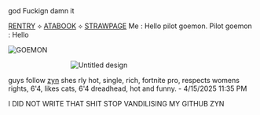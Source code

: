 
⠀⠀⠀


god Fuckign damn it
  
[RENTRY](https://rentry.co/roronoas)‎ ‎‎‎‎‎‎⟡‎ [ATABOOK](https://sasuke.atabook.org) ⟡‎ [STRAWPAGE](https://sabakunogaara.straw.page) 
Me : Hello pilot goemon. Pilot goemon : Hello

![GOEMON](https://github.com/user-attachments/assets/c46e1c58-d511-468e-b4da-c6d098f9dabd)


⠀⠀⠀⠀⠀⠀⠀⠀⠀⠀⠀⠀
![Untitled design](https://github.com/user-attachments/assets/a4a4e8fc-d2b4-4054-96a2-3823df539993)
⠀⠀⠀⠀⠀⠀⠀⠀⠀⠀⠀⠀⠀⠀



guys follow [zyn](https://github.com/OBITO-UCHlHA) shes rly hot, single, rich, fortnite pro, respects womens rights, 6'4, likes cats, 6'4 dreadhead, hot and funny. - 4/15/2025 11:35 PM

I DID NOT WRITE THAT SHIT STOP VANDILISING MY GITHUB ZYN

⠀⠀⠀⠀⠀⠀⠀⠀⠀⠀⠀⠀⠀⠀⠀⠀⠀⠀⠀⠀⠀⠀⠀⠀
⠀⠀⠀⠀⠀⠀⠀⠀⠀⠀⠀⠀
⠀⠀⠀⠀⠀⠀⠀⠀⠀⠀⠀⠀
⠀⠀⠀⠀⠀⠀⠀⠀⠀⠀⠀⠀
⠀⠀⠀⠀⠀⠀⠀⠀⠀⠀⠀⠀
⠀⠀⠀⠀⠀⠀⠀⠀⠀⠀⠀⠀
⠀⠀⠀⠀⠀⠀⠀⠀⠀⠀⠀⠀



‎‎  
‎ ‎‎  


